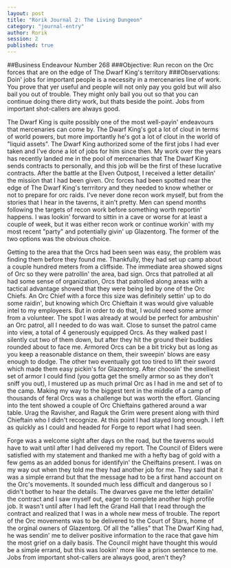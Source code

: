 ```yaml
---
layout: post
title: "Rorik Journal 2: The Living Dungeon"
category: "journal-entry"
author: Rorik
session: 2
published: true
---
```


##Business Endeavour Number 268
###Objective: Run recon on the Orc forces that are on the edge of The Dwarf King's territory
###Observations:
Doin' jobs for important people is a necessity in a mercenaries line of work. You prove that yer useful and people will not only pay you gold but will also bail you out of trouble. They might only bail you out so that you can continue doing there dirty work, but thats beside the point. Jobs from important shot-callers are always good.

The Dwarf King is quite possibly one of the most well-payin' endeavours that mercenaries can come by. The Dwarf King's got a lot of clout in terms of world powers, but more importantly he's got a lot of clout in the world of "liquid assets". The Dwarf King authorized some of the first jobs I had ever taken and I've done a lot of jobs for him since then. My work over the years has recently landed me in the pool of mercenaries that The Dwarf King sends contracts to personally, and this job will be the first of these lucrative contracts. After the battle at the Elven Outpost, I received a letter detailin' the mission that I had been given. Orc forces had been spotted near the edge of The Dwarf King's terrritory and they needed to know whether or not to prepare for orc raids. I've never done recon work myself, but from the stories that I hear in the taverns, it ain't pretty. Men can spend months following the targets of recon work before something worth reportin' happens. I was lookin' forward to sittin in a cave or worse for at least a couple of week, but it was either recon work or continue workin' with my most recent "party" and potentially givin' up Glazentorg. The former of the two options was the obvious choice. 

Getting to the area that the Orcs had been seen was easy, the problem was finding them before they found me. Thankfully, they had set up camp about a couple hundred meters from a cliffside. The immediate area showed signs of Orc so they were patrollin' the area, bad sign. Orcs that patrolled at all had some sense of organization, Orcs that patrolled along areas with a tactical advantage showed that they were being led by one of the Orc Chiefs. An Orc Chief with a force this size was definitely settin' up to do some raidin', but knowing which Orc Chieftain it was would give valuable intel to my employeers. But in order to do that, I would need some armor from a volunteer. The spot I was already at would be perfect for ambushin' an Orc patrol, all I needed to do was wait. Close to sunset the patrol came into view, a total of 4 generously equipped Orcs. As they walked past I silently cut two of them down, but after they hit the ground their buddies rounded about to face me. Armored Orcs can be a bit tricky but as long as you keep a reasonable distance on them, their sweepin' blows are easy enough to dodge. The other two eventually got too tired to lift their sword which made them easy pickin's for Glazentorg. After choosin' the smelliest set of armor I could find (you gotta get the smelly armor so as they don't sniff you out), I mustered up as much primal Orc as I had in me and set of to the camp. Making my way to the biggest tent in the middle of a camp of thousands of feral Orcs was a challenge but was worth the effort. Glancing into the tent showed a couple of Orc Chieftains gathered around a war table. Urag the Ravisher, and Raguk the Grim were present along with third Chieftain who I didn't recognize. At this point I had stayed long enough. I left as quickly as I could and headed for Forge to report what I had seen.

Forge was a welcome sight after days on the road, but the taverns would have to wait until after I had delivered my report. The Council of Elders were satisfied with my statement and thanked me with a hefty bag of gold with a few gems as an added bonus for identifyin' the Cheiftains present. I was on my way out when they told me they had another job for me. They said that it was a simple errand but that the message had to be a first hand account on the Orc's movements. It sounded much less difficult and dangerous so I didn't bother to hear the details. The dwarves gave me the letter detailin' the contract and I saw myself out, eager to complete another high profile job. It wasn't until after I had left the Grand Hall that I read through the contract and realized that I was in a whole new mess of trouble. The report of the Orc movements was to be delivered to the Court of Stars, home of the orginal owners of Glazentorg. Of all the "allies" that The Dwarf King had, he was sendin' me to deliver positive information to the race that gave him the most grief on a daily basis. The Council might have thought this would be a simple errand, but this was lookin' more like a prison sentence to me. Jobs from important shot-callers are always good, aren't they?